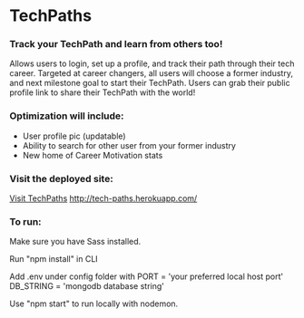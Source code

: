 
# TechPaths

### Track your TechPath and learn from others too!
Allows users to login, set up a profile, and track their path through their tech career.
Targeted at career changers, all users will choose a former industry, and next milestone goal to start their TechPath.
Users can grab their public profile link to share their TechPath with the world!

### Optimization will include:
- User profile pic (updatable)
- Ability to search for other user from your former industry
- New home of Career Motivation stats

### Visit the deployed site:
[Visit TechPaths](http://tech-paths.herokuapp.com/) http://tech-paths.herokuapp.com/

### To run:
Make sure you have Sass installed.

Run "npm install" in CLI

Add .env under config folder with 
PORT = 'your preferred local host port'
DB_STRING = 'mongodb database string'

Use "npm start" to run locally with nodemon.